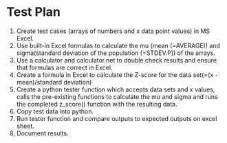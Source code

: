 # Test Plan

1. Create test cases (arrays of numbers and x data point values) in MS Excel.
2. Use built-in Excel formulas to calculate the mu (mean (=AVERAGE)) and sigma(standard deviation of the population (=STDEV.P)) of the arrays.
3. Use a calculator and calculator.net to double check results and ensure that formulas are correct in Excel.
4. Create a formula in Excel to calculate the Z-score for the data set(=(x - mean)/standard deviation)
5. Create a python tester function which accepts data sets and x values, calls the pre-existing functions to calculate the mu and sigma and runs the completed z_score() function with the resulting data.
6. Copy test data into python.
7. Run tester function and compare outputs to expected outputs on excel sheet.  
8. Document results.
